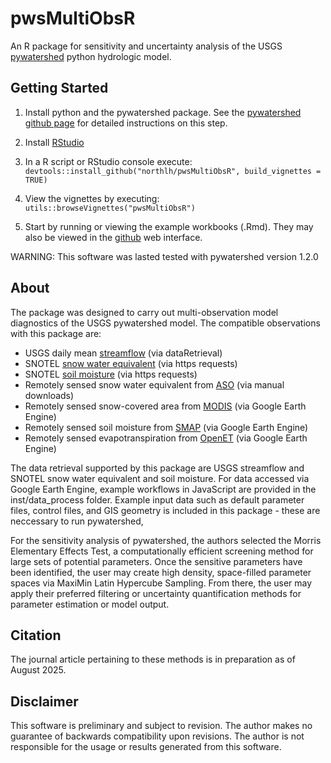 # pwsMultiObsR

An R package for sensitivity and uncertainty analysis of the USGS [pywatershed](https://github.com/EC-USGS/pywatershed) python hydrologic model.

## Getting Started

1. Install python and the pywatershed package. See the [pywatershed github page](https://github.com/EC-USGS/pywatershed) for detailed instructions on this step.

2. Install [RStudio](https://posit.co/downloads/)

3. In a R script or RStudio console execute: `devtools::install_github("northlh/pwsMultiObsR", build_vignettes = TRUE)`

4. View the vignettes by executing: `utils::browseVignettes("pwsMultiObsR")`

5. Start by running or viewing the example workbooks (.Rmd). They may also be viewed in the [github]() web interface.

WARNING: This software was lasted tested with pywatershed version 1.2.0

## About

The package was designed to carry out multi-observation model diagnostics of the USGS pywatershed model. The compatible observations with this package are:

- USGS daily mean [streamflow](https://cran.r-project.org/web/packages/dataRetrieval/index.html) (via dataRetrieval)
- SNOTEL [snow water equivalent](https://wcc.sc.egov.usda.gov/reportGenerator/) (via https requests)
- SNOTEL [soil moisture](https://wcc.sc.egov.usda.gov/reportGenerator/) (via https requests)
- Remotely sensed snow water equivalent from [ASO](https://www.airbornesnowobservatories.com/) (via manual downloads)
- Remotely sensed snow-covered area from [MODIS](https://developers.google.com/earth-engine/datasets/catalog/MODIS_061_MOD10A1) (via Google Earth Engine)
- Remotely sensed soil moisture from [SMAP](https://developers.google.com/earth-engine/datasets/catalog/NASA_SMAP_SPL4SMGP_008) (via Google Earth Engine)
- Remotely sensed evapotranspiration from [OpenET](https://developers.google.com/earth-engine/datasets/catalog/OpenET_ENSEMBLE_CONUS_GRIDMET_MONTHLY_v2_0) (via Google Earth Engine)

The data retrieval supported by this package are USGS streamflow and SNOTEL snow water equivalent and soil moisture. For data accessed via Google Earth Engine, example workflows in JavaScript are provided in the inst/data_process folder. Example input data such as default parameter files, control files, and GIS geometry is included in this package - these are neccessary to run pywatershed,

For the sensitivity analysis of pywatershed, the authors selected the Morris Elementary Effects Test, a computationally efficient screening method for large sets of potential parameters. Once the sensitive parameters have been identified, the user may create high density, space-filled parameter spaces via MaxiMin Latin Hypercube Sampling. From there, the user may apply their preferred filtering or uncertainty quantification methods for parameter estimation or model output.

## Citation

The journal article pertaining to these methods is in preparation as of August 2025.

## Disclaimer

This software is preliminary and subject to revision. The author makes no guarantee of backwards compatibility upon revisions. The author is not responsible for the usage or results generated from this software. 

